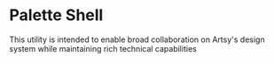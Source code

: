 # Palette Shell

This utility is intended to enable broad collaboration on Artsy's design system while maintaining rich technical capabilities
